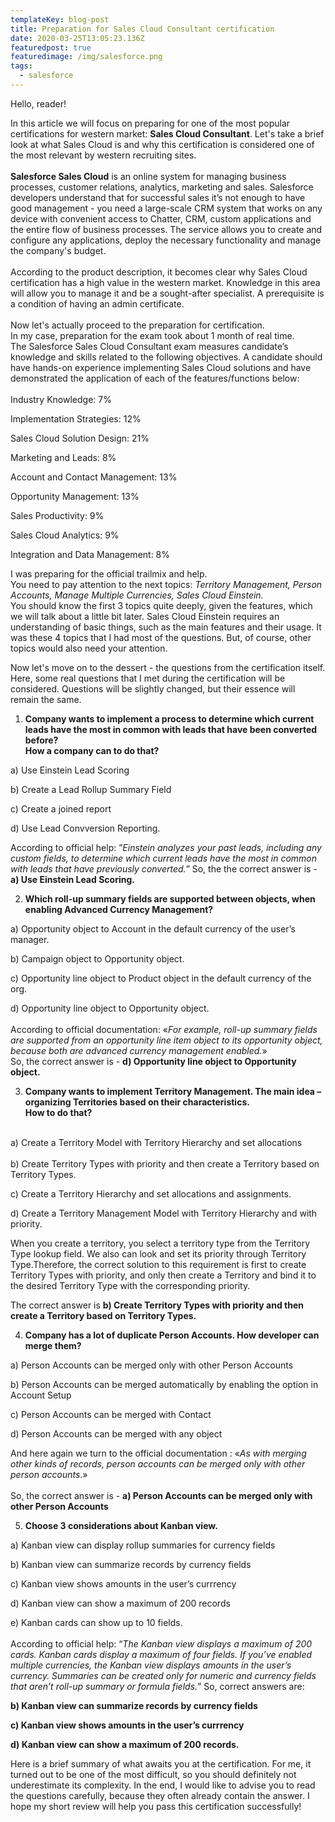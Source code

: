 ```yaml
---
templateKey: blog-post
title: Preparation for Sales Cloud Consultant certification
date: 2020-03-25T13:05:23.136Z
featuredpost: true
featuredimage: /img/salesforce.png
tags:
  - salesforce
---
```

Hello, reader!

In this article we will focus on preparing for one of the most popular certifications for western market: **Sales Cloud Consultant**. Let's take a brief look at what Sales Cloud is and why this certification is considered one of the most relevant by western recruiting sites.\
\
**Salesforce Sales Cloud** is an online system for managing business processes, customer relations, analytics, marketing and sales. Salesforce developers understand that for successful sales it’s not enough to have good management - you need a large-scale CRM system that works on any device with convenient access to Chatter, CRM, custom applications and the entire flow of business processes. The service allows you to create and configure any applications, deploy the necessary functionality and manage the company's budget.\
\
According to the product description, it becomes clear why Sales Cloud certification has a high value in the western market. Knowledge in this area will allow you to manage it and be a sought-after specialist. A prerequisite is a condition of having an admin certificate.\
\
Now let's actually proceed to the preparation for certification. \
In my case, preparation for the exam took about 1 month of real time.\
The Salesforce Sales Cloud Consultant exam measures candidate’s knowledge and skills related to the following objectives. A candidate should have hands-on experience implementing Sales Cloud solutions and have demonstrated the application of each of the features/functions below:\
\
Industry Knowledge: 7%

Implementation Strategies: 12%

Sales Cloud Solution Design: 21%

Marketing and Leads: 8%

Account and Contact Management: 13%

Opportunity Management: 13%

Sales Productivity: 9%

Sales Cloud Analytics: 9%

Integration and Data Management: 8%

I was preparing for the official trailmix and help. \
You need to pay attention to the next topics: *Territory Management, Person Accounts, Manage Multiple Currencies, Sales Cloud Einstein.* \
You should know the first 3 topics quite deeply, given the features, which we will talk about a little bit later. Sales Cloud Einstein requires an understanding of basic things, such as the main features and their usage. It was these 4 topics that I had most of the questions. But, of course, other topics would also need your attention.

Now let's move on to the dessert - the questions from the certification itself. Here, some real questions that I met during the certification will be considered. Questions will be slightly changed, but their essence will remain the same.

1. **Company wants to implement a process to determine which current leads have the most in common with leads that have been converted before?**\
**How a company can to do that?**

a) Use Einstein Lead Scoring

b) Create a Lead Rollup Summary Field

c) Create a joined report

d) Use Lead Convversion Reporting.

According to official help: ”*Einstein analyzes your past leads, including any custom fields, to determine which current leads have the most in common with leads that have previously converted.*” So, the the correct answer is - **а) Use Einstein Lead Scoring.**

2. **Which roll-up summary fields are supported between objects, when enabling Advanced Currency Management?**

a) Opportunity object to Account in the default currency of the user’s manager.

b) Campaign object to Opportunity object.

с) Opportunity line object to Product object in the default currency of the org.

d) Opportunity line object to Opportunity object.\
\
According to official documentation: «*For example, roll-up summary fields are supported from an opportunity line item object to its opportunity object, because both are advanced currency management enabled.*»\
So, the correct answer is - **d) Opportunity line object to Opportunity object.**

3. **Company wants to implement Territory Management. The main idea – organizing Territories based on their characteristics.\
How to do that?**

\
a) Create a Territory Model with Territory Hierarchy and set allocations \
\
b) Create Territory Types with priority and then create а Territory based on Territory Types.

с) Create a Territory Hierarchy and set allocations and assignments.

d) Create a Territory Management Model with Territory Hierarchy and with priority.

When you create a territory, you select a territory type from the Territory Type lookup field. We also can look and set its priority through Territory Type.Therefore, the correct solution to this requirement is first to create Territory Types with priority, and only then create a Territory and bind it to the desired Territory Type with the corresponding priority.

The correct answer is **b) Create Territory Types with priority and then create a Territory based on Territory Types.**

4. **Company has a lot of duplicate Person Accounts. How developer can merge them?**

а) Person Accounts can be merged only with other Person Accounts

b) Person Accounts can be merged automatically by enabling the option in Account Setup

c) Person Accounts can be merged with Contact

d) Person Accounts can be merged with any object

And here again we turn to the official documentation : «*As with merging other kinds of records, person accounts can be merged only with other person accounts*.»\
\
So, the correct answer is - **а) Person Accounts can be merged only with other Person Accounts**

5. **Choose 3 considerations about Kanban view.**

a) Kanban view can display rollup summaries for currency fields

b) Kanban view can summarize records by currency fields

c) Kanban view shows amounts in the user’s currrency

d) Kanban view can show a maximum of 200 records

e) Kanban сards can show up to 10 fields.\
\
According to official help: “*The Kanban view displays a maximum of 200 cards. Kanban cards display a maximum of four fields. If you’ve enabled multiple currencies, the Kanban view displays amounts in the user’s currency. Summaries can be created only for numeric and currency fields that aren’t roll-up summary or formula fields.*” So, correct answers are:

**b) Kanban view can summarize records by currency fields**

**c) Kanban view shows amounts in the user’s currrency**

**d) Kanban view can show a maximum of 200 records.**

Here is a brief summary of what awaits you at the certification. For me, it turned out to be one of the most difficult, so you should definitely not underestimate its complexity. In the end, I would like to advise you to read the questions carefully, because they often already contain the answer. I hope my short review will help you pass this certification successfully!